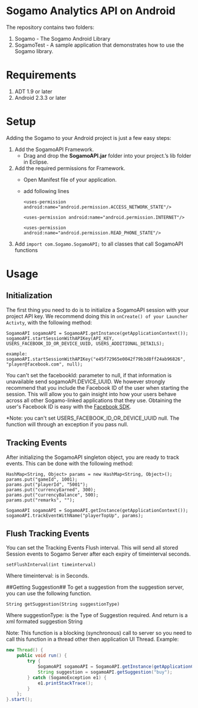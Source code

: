 # Sogamo Analytics API on Android #

The repository contains two folders:

1. Sogamo - The Sogamo Android Library
2. SogamoTest - A sample application that demonstrates how to use the Sogamo library.

# Requirements #

1. ADT 1.9 or later
2. Android 2.3.3 or later

# Setup #
Adding the Sogamo to your Android project is just a few easy steps:

1. Add the SogamoAPI Framework.
	* Drag and drop the **SogamoAPI.jar** folder into your project.’s lib folder in Eclipse.
2. Add the required permissions for Framework.
	* Open Manifest file of your application.
	* add following lines
		
		```
		<uses-permission android:name="android.permission.ACCESS_NETWORK_STATE"/>
		```
		```
		<uses-permission android:name="android.permission.INTERNET"/>
		```
		```
		<uses-permission android:name="android.permission.READ_PHONE_STATE"/>
		```
3. Add ```import com.Sogamo.SogamoAPI;``` to all classes that call SogamoAPI functions 

# Usage #
## Initialization ##
The first thing you need to do is to initialize a SogamoAPI session with your project API key. We recommend doing this in `onCreate() of your Launcher Activty`, with the following method:
	
	SogamoAPI sogamoAPI = SogamoAPI.getInstance(getApplicationContext());
	sogamoAPI.startSessionWithAPIKey(API_KEY, USERS_FACEBOOK_ID_OR_DEVICE_UUID, USERS_ADDITIONAL_DETAILS);
	
	example: sogamoAPI.startSessionWithAPIKey("e45f72965e0042f79b3d8ff24ab96826", "player@facebook.com", null);

You can't set the facebookId: parameter  to null, if that information is unavailable send sogamoAPI.DEVICE_UUID. We however strongly recommend that you include the Facebook ID of the user when starting the session. This will allow you to gain insight into how your users behave across all other Sogamo-linked applications that they use. Obtaining the user's Facebook ID is easy with the [Facebook SDK](https://github.com/facebook/facebook-android-sdk).

*Note: you can't set   USERS_FACEBOOK_ID_OR_DEVICE_UUID null. The function will through an exception if you pass null.
## Tracking Events ##
After initializing the SogamoAPI singleton object, you are ready to track events. This can be done with the following method:

	HashMap<String, Object> params = new HashMap<String, Object>();
	params.put("gameId", 1001);
	params.put("playerId", "5001");
	params.put("currencyEarned", 300);
	params.put("currencyBalance", 500);
	params.put("remarks", "");

	SogamoAPI sogamoAPI = SogamoAPI.getInstance(getApplicationContext());
	sogamoAPI.trackEventWithName("playerTopUp", params);

## Flush Tracking Events ##
You can set the Tracking Events Flush interval. This will send all stored Session events to Sogamo Server after each expiry of timeinterval seconds.

	setFlushInterval(int timeinterval)

Where timeinterval: is in Seconds.


##Getting Suggestion##
To get a suggestion from the suggestion server, you can use the following function.

	String getSuggestion(String suggestionType)

Where  suggestionType: is the Type of Suggestion required.
       And return is a xml formated suggestion String 

Note: This function is a blocking (synchronous) call to server so you need to call this function in a thread other then application UI Thread.
Example:
```java
new Thread() {
	public void run() {
		try {
			SogamoAPI sogamoAPI = SogamoAPI.getInstance(getApplicationContext());
			String suggestion = sogamoAPI.getSuggestion("buy");
		} catch (SogamoException e1) {
			e1.printStackTrace();
		}
	};
}.start();
```
